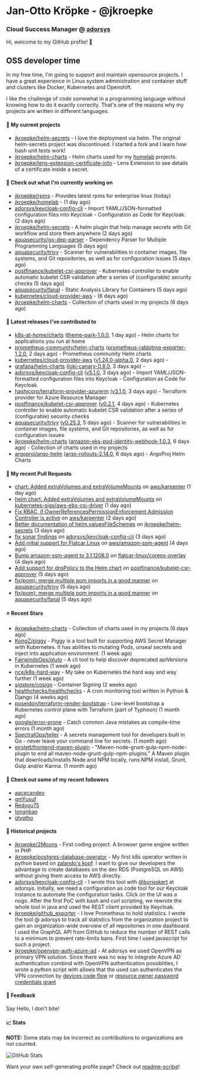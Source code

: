 # Jan-Otto Kröpke - @jkroepke
### Cloud Success Manager @ [adorsys](https://github.com/adorsys)

Hi, welcome to my GitHub profile! 👋

## OSS developer time
In my free time, I'm going to support and maintain opensource projects. I have a great experience in Linux system administration and container stuff and clusters like Docker, Kubernetes and Openshift.

I like the challenge of code somewhat in a programming language without knowing how to do it exactly correctly. That's one of the reasons why my projects are written in different languages.

#### 🌱 My current projects
- [jkroepke/helm-secrets](https://github.com/jkroepke/helm-secrets) - I love the deployment via helm. The original helm-secrets project was discontinued. I started a fork and I learn how bash unit tests work!
- [jkroepke/helm-charts](https://github.com/jkroepke/helm-charts) - Helm charts used for my [homelab](https://github.com/jkroepke/homelab) projects.
- [jkroepke/lens-extension-certificate-info](https://github.com/jkroepke/lens-extension-certificate-info) - Lens Extension to see details of a certificate inside a secret.

#### 👷 Check out what I'm currently working on

- [jkroepke/rpms](https://github.com/jkroepke/rpms) - Provides latest rpms for enterprise linux (today)
- [jkroepke/homelab](https://github.com/jkroepke/homelab) -  (1 day ago)
- [adorsys/keycloak-config-cli](https://github.com/adorsys/keycloak-config-cli) - Import YAML/JSON-formatted configuration files into Keycloak - Configuration as Code for Keycloak. (2 days ago)
- [jkroepke/helm-secrets](https://github.com/jkroepke/helm-secrets) - A helm plugin that help manage secrets with Git workflow and store them anywhere (2 days ago)
- [aquasecurity/go-dep-parser](https://github.com/aquasecurity/go-dep-parser) - Dependency Parser for Multiple Programming Languages (5 days ago)
- [aquasecurity/trivy](https://github.com/aquasecurity/trivy) - Scanner for vulnerabilities in container images, file systems, and Git repositories, as well as for configuration issues (5 days ago)
- [postfinance/kubelet-csr-approver](https://github.com/postfinance/kubelet-csr-approver) - Kubernetes controller to enable automatic kubelet CSR validation after a series of (configurable) security checks (5 days ago)
- [aquasecurity/fanal](https://github.com/aquasecurity/fanal) - Static Analysis Library for Containers (5 days ago)
- [kubernetes/cloud-provider-aws](https://github.com/kubernetes/cloud-provider-aws) -  (6 days ago)
- [jkroepke/helm-charts](https://github.com/jkroepke/helm-charts) - Collection of charts used in my projects (6 days ago)

#### 🔭 Latest releases I've contributed to

- [k8s-at-home/charts](https://github.com/k8s-at-home/charts) ([theme-park-1.0.0](https://github.com/k8s-at-home/charts/releases/tag/theme-park-1.0.0), 1 day ago) - Helm charts for applications you run at home
- [prometheus-community/helm-charts](https://github.com/prometheus-community/helm-charts) ([prometheus-rabbitmq-exporter-1.2.0](https://github.com/prometheus-community/helm-charts/releases/tag/prometheus-rabbitmq-exporter-1.2.0), 2 days ago) - Prometheus community Helm charts
- [kubernetes/cloud-provider-aws](https://github.com/kubernetes/cloud-provider-aws) ([v1.24.0-alpha.0](https://github.com/kubernetes/cloud-provider-aws/releases/tag/v1.24.0-alpha.0), 2 days ago) - 
- [grafana/helm-charts](https://github.com/grafana/helm-charts) ([loki-canary-0.8.0](https://github.com/grafana/helm-charts/releases/tag/loki-canary-0.8.0), 3 days ago) - 
- [adorsys/keycloak-config-cli](https://github.com/adorsys/keycloak-config-cli) ([v5.1.0](https://github.com/adorsys/keycloak-config-cli/releases/tag/v5.1.0), 3 days ago) - Import YAML/JSON-formatted configuration files into Keycloak - Configuration as Code for Keycloak.
- [hashicorp/terraform-provider-azurerm](https://github.com/hashicorp/terraform-provider-azurerm) ([v3.1.0](https://github.com/hashicorp/terraform-provider-azurerm/releases/tag/v3.1.0), 3 days ago) - Terraform provider for Azure Resource Manager
- [postfinance/kubelet-csr-approver](https://github.com/postfinance/kubelet-csr-approver) ([v0.2.1](https://github.com/postfinance/kubelet-csr-approver/releases/tag/v0.2.1), 4 days ago) - Kubernetes controller to enable automatic kubelet CSR validation after a series of (configurable) security checks
- [aquasecurity/trivy](https://github.com/aquasecurity/trivy) ([v0.25.3](https://github.com/aquasecurity/trivy/releases/tag/v0.25.3), 5 days ago) - Scanner for vulnerabilities in container images, file systems, and Git repositories, as well as for configuration issues
- [jkroepke/helm-charts](https://github.com/jkroepke/helm-charts) ([amazon-eks-pod-identity-webhook-1.0.3](https://github.com/jkroepke/helm-charts/releases/tag/amazon-eks-pod-identity-webhook-1.0.3), 6 days ago) - Collection of charts used in my projects
- [argoproj/argo-helm](https://github.com/argoproj/argo-helm) ([argo-rollouts-2.14.0](https://github.com/argoproj/argo-helm/releases/tag/argo-rollouts-2.14.0), 6 days ago) - ArgoProj Helm Charts

#### 🔨 My recent Pull Requests

- [chart: Added extraVolumes and extraVolumeMounts](https://github.com/aws/karpenter/pull/1654) on [aws/karpenter](https://github.com/aws/karpenter) (1 day ago)
- [helm chart: Added extraVolumes and extraVolumeMounts](https://github.com/kubernetes-sigs/aws-ebs-csi-driver/pull/1204) on [kubernetes-sigs/aws-ebs-csi-driver](https://github.com/kubernetes-sigs/aws-ebs-csi-driver) (1 day ago)
- [Fix RBAC, if OwnerReferencesPermissionEnforcement Admission Controller is active](https://github.com/aws/karpenter/pull/1653) on [aws/karpenter](https://github.com/aws/karpenter) (2 days ago)
- [Better documentation of helm.valuesFileSchemes](https://github.com/jkroepke/helm-secrets/pull/206) on [jkroepke/helm-secrets](https://github.com/jkroepke/helm-secrets) (3 days ago)
- [fix sonar findings](https://github.com/adorsys/keycloak-config-cli/pull/699) on [adorsys/keycloak-config-cli](https://github.com/adorsys/keycloak-config-cli) (3 days ago)
- [Add initial support for Flatcar Linux](https://github.com/aws/amazon-ssm-agent/pull/439) on [aws/amazon-ssm-agent](https://github.com/aws/amazon-ssm-agent) (4 days ago)
- [Bump amazon-ssm-agent to 3.1.1208.0](https://github.com/flatcar-linux/coreos-overlay/pull/1800) on [flatcar-linux/coreos-overlay](https://github.com/flatcar-linux/coreos-overlay) (4 days ago)
- [Add support for dnsPolicy to the Helm chart](https://github.com/postfinance/kubelet-csr-approver/pull/45) on [postfinance/kubelet-csr-approver](https://github.com/postfinance/kubelet-csr-approver) (5 days ago)
- [fix(pom): merge multiple pom imports in a good manner](https://github.com/aquasecurity/trivy/pull/1959) on [aquasecurity/trivy](https://github.com/aquasecurity/trivy) (5 days ago)
- [fix(pom): merge multiple pom imports in a good manner](https://github.com/aquasecurity/fanal/pull/457) on [aquasecurity/fanal](https://github.com/aquasecurity/fanal) (5 days ago)

#### ⭐ Recent Stars

- [jkroepke/helm-charts](https://github.com/jkroepke/helm-charts) - Collection of charts used in my projects (6 days ago)
- [KongZ/piggy](https://github.com/KongZ/piggy) - Piggy is a tool built for supporting AWS Secret Manager with Kubernetes. It has abilities to mutating Pods, unseal secrets and inject into application environment. (1 week ago)
- [FairwindsOps/pluto](https://github.com/FairwindsOps/pluto) - A cli tool to help discover deprecated apiVersions in Kubernetes (1 week ago)
- [nce/k8s-hard-way](https://github.com/nce/k8s-hard-way) - My take on Kubernetes the hard way and way further (1 week ago)
- [sigstore/cosign](https://github.com/sigstore/cosign) - Container Signing (2 weeks ago)
- [healthchecks/healthchecks](https://github.com/healthchecks/healthchecks) - A cron monitoring tool written in Python &amp; Django (4 weeks ago)
- [poseidon/terraform-render-bootstrap](https://github.com/poseidon/terraform-render-bootstrap) - Low-level bootstrap a Kubernetes control plane with Terraform (part of Typhoon) (1 month ago)
- [google/error-prone](https://github.com/google/error-prone) - Catch common Java mistakes as compile-time errors (1 month ago)
- [SpectralOps/teller](https://github.com/SpectralOps/teller) - A secrets management tool for developers built in Go - never leave your command line for secrets. (1 month ago)
- [eirslett/frontend-maven-plugin](https://github.com/eirslett/frontend-maven-plugin) - &#34;Maven-node-grunt-gulp-npm-node-plugin to end all maven-node-grunt-gulp-npm-plugins.&#34; A Maven plugin that downloads/installs Node and NPM locally, runs NPM install, Grunt, Gulp and/or Karma. (1 month ago)

#### 👯 Check out some of my recent followers

- [aacecandev](https://github.com/aacecandev)
- [gmYusuf](https://github.com/gmYusuf)
- [Redyou75](https://github.com/Redyou75)
- [longnbao](https://github.com/longnbao)
- [glyptho](https://github.com/glyptho)

#### 📜 Historical projects
- [jkroepke/2Moons](https://github.com/jkroepke/2Moons) - First coding project. A browser game engine written in PHP
- [jkroepke/postgres-database-operator](https://github.com/jkroepke/postgres-database-operator) - My first k8s operator written in python based on [zalando's kopf](https://github.com/zalando-incubator/kopf). I want to give our developers the advantage to create databases on the dev RDS (PostgreSQL on AWS) without giving them access to AWS directly.
- [adorsys/keycloak-config-cli](https://github.com/adorsys/keycloak-config-cli) - I wrote this tool with [@borisskert](https://github.com/borisskert) at adorsys. Initially, we need a configuration as code tool for our Keycloak instance to automate the configuration tasks. Click on the UI was a nogo. After the first PoC with bash and curl scripting, we rewrote the whole tool in java and used the REST client provided by Keycloak.
- [jkroepke/github_exporter](https://github.com/jkroepke/github_exporter) - I love Prometheus to hold statistics. I wrote the tool @ adorsys to track all statistics from the organization project to gain an organization-wide overview of all repositories in one dashboard. I used the GraphQL API from GitHub to reduce the number of REST calls to a minimum to prevent rate-limits bans. First time I used javascript for such a project.
- [jkroepke/openvpn-auth-azure-ad](https://github.com/jkroepke/openvpn-auth-azure-ad) - At adorsys we used OpenVPN as primary VPN solution. Since there was no way to integrate Azure AD authentication combind with OpenVPN authentication possiblities, I wrote a python script with allows that the used can authenticates the VPN connection by [devices code flow](https://docs.microsoft.com/en-us/azure/active-directory/develop/v2-oauth2-device-code) or [resource owner password credentials grant](https://docs.microsoft.com/en-us/azure/active-directory/develop/v2-oauth-ropc)

#### 💬 Feedback

Say Hello, I don't bite!

#### 📈 Stats

**NOTE:** Some stats may be incorrect as contributions to organizations
are not counted.

![GitHub Stats](https://github-readme-stats.vercel.app/api?username=jkroepke&count_private=false&theme=tokyonight&show_icons=true)

Want your own self-generating profile page? Check out [readme-scribe](https://github.com/muesli/readme-scribe)!

